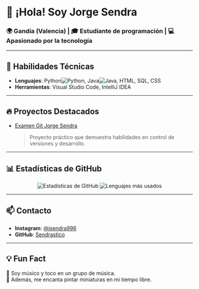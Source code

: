 # 👋 ¡Hola! Soy Jorge Sendra

### 🌍 Gandía (Valencia) | 🎓 Estudiante de programación | 💻 Apasionado por la tecnología

---

## 🚀 Habilidades Técnicas
- **Lenguajes**: Python![Python](https://img.shields.io/badge/Python-3776AB?style=for-the-badge&logo=python&logoColor=white), Java![Java](https://img.shields.io/badge/Java-ED8B00?style=for-the-badge&logo=java&logoColor=white), HTML, SQL, CSS
- **Herramientas**: Visual Studio Code, IntelliJ IDEA

---

## 🔥 Proyectos Destacados
- [Examen Git Jorge Sendra](https://github.com/Sendrastico/examengitjorgesendra)  
  > Proyecto práctico que demuestra habilidades en control de versiones y desarrollo.

---

## 📊 Estadísticas de GitHub
<p align="center">
  <img src="https://github-readme-stats.vercel.app/api?username=Sendrastico&show_icons=true&theme=radical" alt="Estadísticas de GitHub" />
  <img src="https://github-readme-stats.vercel.app/api/top-langs/?username=Sendrastico&layout=compact&theme=radical" alt="Lenguajes más usados" />
</p>

---

## 📫 Contacto
- **Instagram**: [@jsendra996](https://instagram.com/jsendra996)
- **GitHub**: [Sendrastico](https://github.com/Sendrastico)

---

## 💡 Fun Fact
🎵 Soy músico y toco en un grupo de música.  
🎨 Además, me encanta pintar miniaturas en mi tiempo libre.
